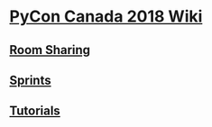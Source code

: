 # [PyCon Canada 2018 Wiki](https://github.com/pyconca/2018-wiki/wiki)

## [Room Sharing](https://github.com/pyconca/2018-wiki/wiki/Room-Sharing)

## [Sprints](https://github.com/pyconca/2018-wiki/wiki/Sprints)

## [Tutorials](https://github.com/pyconca/2018-wiki/wiki/Tutorials)

